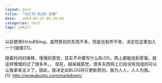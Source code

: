 ```yaml
---
layout: post
title:  "51CTO BLOG 迁移"
date:   2014-03-22 05:26:44
categories: tech
tags: jekyll
---
```


以前使用51cto的blog，虽然原创的东西不多，但是也有所不舍，决定在这里加入一个[链接][1]。

随着时间的推移，慢慢的感觉，其实不许要写什么BLOG，网上都能找到答案。就这样慢慢的过了很多年。。
现在，越来越感觉，很多东西网上已经没有现成的可以让我拿来主义了。因此，我决定此BLOG将只更新原创。我为人人，人人为我。
[1]: http://wowubuntu.com/markdown/